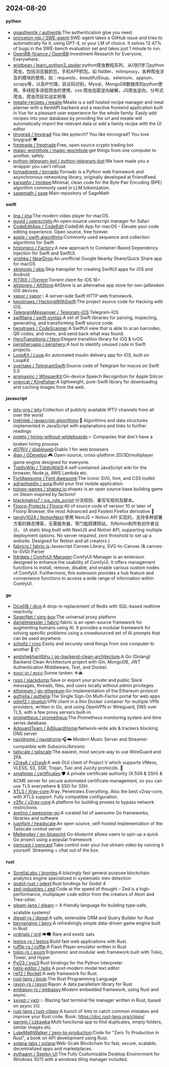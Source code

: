 ## 2024-08-20

#### python
* [goauthentik / authentik](https://github.com/goauthentik/authentik):The authentication glue you need.
* [princeton-nlp / SWE-agent](https://github.com/princeton-nlp/SWE-agent):SWE-agent takes a GitHub issue and tries to automatically fix it, using GPT-4, or your LM of choice. It solves 12.47% of bugs in the SWE-bench evaluation set and takes just 1 minute to run.
* [OpenBB-finance / OpenBB](https://github.com/OpenBB-finance/OpenBB):Investment Research for Everyone, Everywhere.
* [wistbean / learn_python3_spider](https://github.com/wistbean/learn_python3_spider):python爬虫教程系列、从0到1学习python爬虫，包括浏览器抓包，手机APP抓包，如 fiddler、mitmproxy，各种爬虫涉及的模块的使用，如：requests、beautifulSoup、selenium、appium、scrapy等，以及IP代理，验证码识别，Mysql，MongoDB数据库的python使用，多线程多进程爬虫的使用，css 爬虫加密逆向破解，JS爬虫逆向，分布式爬虫，爬虫项目实战实例等
* [mealie-recipes / mealie](https://github.com/mealie-recipes/mealie):Mealie is a self hosted recipe manager and meal planner with a RestAPI backend and a reactive frontend application built in Vue for a pleasant user experience for the whole family. Easily add recipes into your database by providing the url and mealie will automatically import the relevant data or add a family recipe with the UI editor
* [tinygrad / tinygrad](https://github.com/tinygrad/tinygrad):You like pytorch? You like micrograd? You love tinygrad! ❤️
* [freqtrade / freqtrade](https://github.com/freqtrade/freqtrade):Free, open source crypto trading bot
* [magic-wormhole / magic-wormhole](https://github.com/magic-wormhole/magic-wormhole):get things from one computer to another, safely
* [python-telegram-bot / python-telegram-bot](https://github.com/python-telegram-bot/python-telegram-bot):We have made you a wrapper you can't refuse
* [tornadoweb / tornado](https://github.com/tornadoweb/tornado):Tornado is a Python web framework and asynchronous networking library, originally developed at FriendFeed.
* [karpathy / minbpe](https://github.com/karpathy/minbpe):Minimal, clean code for the Byte Pair Encoding (BPE) algorithm commonly used in LLM tokenization.
* [sagemath / sage](https://github.com/sagemath/sage):Main repository of SageMath

#### swift
* [iina / iina](https://github.com/iina/iina):The modern video player for macOS.
* [quoid / userscripts](https://github.com/quoid/userscripts):An open-source userscript manager for Safari
* [CodeEditApp / CodeEdit](https://github.com/CodeEditApp/CodeEdit):CodeEdit App for macOS – Elevate your code editing experience. Open source, free forever.
* [apple / swift-algorithms](https://github.com/apple/swift-algorithms):Commonly used sequence and collection algorithms for Swift
* [hmlongco / Factory](https://github.com/hmlongco/Factory):A new approach to Container-Based Dependency Injection for Swift and SwiftUI.
* [grishka / NearDrop](https://github.com/grishka/NearDrop):An unofficial Google Nearby Share/Quick Share app for macOS
* [skiptools / skip](https://github.com/skiptools/skip):Skip transpiler for creating SwiftUI apps for iOS and Android
* [XITRIX / iTorrent](https://github.com/XITRIX/iTorrent):Torrent client for iOS 16+
* [altstoreio / AltStore](https://github.com/altstoreio/AltStore):AltStore is an alternative app store for non-jailbroken iOS devices.
* [vapor / vapor](https://github.com/vapor/vapor):💧 A server-side Swift HTTP web framework.
* [twostraws / HackingWithSwift](https://github.com/twostraws/HackingWithSwift):The project source code for Hacking with iOS.
* [TelegramMessenger / Telegram-iOS](https://github.com/TelegramMessenger/Telegram-iOS):Telegram-iOS
* [swiftlang / swift-syntax](https://github.com/swiftlang/swift-syntax):A set of Swift libraries for parsing, inspecting, generating, and transforming Swift source code.
* [twostraws / CodeScanner](https://github.com/twostraws/CodeScanner):A SwiftUI view that is able to scan barcodes, QR codes, and more, and send back what was found.
* [HeroTransitions / Hero](https://github.com/HeroTransitions/Hero):Elegant transition library for iOS & tvOS
* [peripheryapp / periphery](https://github.com/peripheryapp/periphery):A tool to identify unused code in Swift projects.
* [LoopKit / Loop](https://github.com/LoopKit/Loop):An automated insulin delivery app for iOS, built on LoopKit
* [overtake / TelegramSwift](https://github.com/overtake/TelegramSwift):Source code of Telegram for macos on Swift 5.0
* [argmaxinc / WhisperKit](https://github.com/argmaxinc/WhisperKit):On-device Speech Recognition for Apple Silicon
* [onevcat / Kingfisher](https://github.com/onevcat/Kingfisher):A lightweight, pure-Swift library for downloading and caching images from the web.

#### javascript
* [iptv-org / iptv](https://github.com/iptv-org/iptv):Collection of publicly available IPTV channels from all over the world
* [trekhleb / javascript-algorithms](https://github.com/trekhleb/javascript-algorithms):📝 Algorithms and data structures implemented in JavaScript with explanations and links to further readings
* [poteto / hiring-without-whiteboards](https://github.com/poteto/hiring-without-whiteboards):⭐️ Companies that don't have a broken hiring process
* [d07RiV / diabloweb](https://github.com/d07RiV/diabloweb):Diablo 1 for web browsers
* [4ian / GDevelop](https://github.com/4ian/GDevelop):🎮 Open-source, cross-platform 2D/3D/multiplayer game engine designed for everyone.
* [TiddlyWiki / TiddlyWiki5](https://github.com/TiddlyWiki/TiddlyWiki5):A self-contained JavaScript wiki for the browser, Node.js, AWS Lambda etc.
* [FortAwesome / Font-Awesome](https://github.com/FortAwesome/Font-Awesome):The iconic SVG, font, and CSS toolkit
* [adrianhajdin / aora](https://github.com/adrianhajdin/aora):Build your first mobile application
* [tobspr-games / shapez.io](https://github.com/tobspr-games/shapez.io):shapez is an open source base building game on Steam inspired by factorio!
* [blackmatrix7 / ios_rule_script](https://github.com/blackmatrix7/ios_rule_script):分流规则、重写写规则及脚本。
* [Floorp-Projects / Floorp](https://github.com/Floorp-Projects/Floorp):All of source code of version 10 or later of Floorp Browser, the most Advanced and Fastest Firefox derivative 🦊
* [tangly1024 / NotionNext](https://github.com/tangly1024/NotionNext):使用 NextJS + Notion API 实现的，支持多种部署方案的静态博客，无需服务器、零门槛搭建网站，为Notion和所有创作者设计。 (A static blog built with NextJS and Notion API, supporting multiple deployment options. No server required, zero threshold to set up a website. Designed for Notion and all creators.)
* [fabricjs / fabric.js](https://github.com/fabricjs/fabric.js):Javascript Canvas Library, SVG-to-Canvas (& canvas-to-SVG) Parser
* [ltdrdata / ComfyUI-Manager](https://github.com/ltdrdata/ComfyUI-Manager):ComfyUI-Manager is an extension designed to enhance the usability of ComfyUI. It offers management functions to install, remove, disable, and enable various custom nodes of ComfyUI. Furthermore, this extension provides a hub feature and convenience functions to access a wide range of information within ComfyUI.

#### go
* [DiceDB / dice](https://github.com/DiceDB/dice):A drop-in replacement of Redis with SQL-based realtime reactivity.
* [SagerNet / sing-box](https://github.com/SagerNet/sing-box):The universal proxy platform
* [danielmiessler / fabric](https://github.com/danielmiessler/fabric):fabric is an open-source framework for augmenting humans using AI. It provides a modular framework for solving specific problems using a crowdsourced set of AI prompts that can be used anywhere.
* [schollz / croc](https://github.com/schollz/croc):Easily and securely send things from one computer to another 🐊 📦
* [amitshekhariitbhu / go-backend-clean-architecture](https://github.com/amitshekhariitbhu/go-backend-clean-architecture):A Go (Golang) Backend Clean Architecture project with Gin, MongoDB, JWT Authentication Middleware, Test, and Docker.
* [evcc-io / evcc](https://github.com/evcc-io/evcc):Sonne tanken ☀️🚘
* [rusq / slackdump](https://github.com/rusq/slackdump):Save or export your private and public Slack messages, threads, files, and users locally without admin privileges.
* [ethereum / go-ethereum](https://github.com/ethereum/go-ethereum):Go implementation of the Ethereum protocol
* [authelia / authelia](https://github.com/authelia/authelia):The Single Sign-On Multi-Factor portal for web apps
* [qdm12 / gluetun](https://github.com/qdm12/gluetun):VPN client in a thin Docker container for multiple VPN providers, written in Go, and using OpenVPN or Wireguard, DNS over TLS, with a few proxy servers built-in.
* [prometheus / prometheus](https://github.com/prometheus/prometheus):The Prometheus monitoring system and time series database.
* [AdguardTeam / AdGuardHome](https://github.com/AdguardTeam/AdGuardHome):Network-wide ads & trackers blocking DNS server
* [navidrome / navidrome](https://github.com/navidrome/navidrome):🎧☁️ Modern Music Server and Streamer compatible with Subsonic/Airsonic
* [tailscale / tailscale](https://github.com/tailscale/tailscale):The easiest, most secure way to use WireGuard and 2FA.
* [v2rayA / v2rayA](https://github.com/v2rayA/v2rayA):A web GUI client of Project V which supports VMess, VLESS, SS, SSR, Trojan, Tuic and Juicity protocols. 🚀
* [smallstep / certificates](https://github.com/smallstep/certificates):🛡️ A private certificate authority (X.509 & SSH) & ACME server for secure automated certificate management, so you can use TLS everywhere & SSO for SSH.
* [XTLS / Xray-core](https://github.com/XTLS/Xray-core):Xray, Penetrates Everything. Also the best v2ray-core, with XTLS support. Fully compatible configuration.
* [v2fly / v2ray-core](https://github.com/v2fly/v2ray-core):A platform for building proxies to bypass network restrictions.
* [avelino / awesome-go](https://github.com/avelino/awesome-go):A curated list of awesome Go frameworks, libraries and software
* [juanfont / headscale](https://github.com/juanfont/headscale):An open source, self-hosted implementation of the Tailscale control server
* [Melkeydev / go-blueprint](https://github.com/Melkeydev/go-blueprint):Go-blueprint allows users to spin up a quick Go project using a popular framework
* [owncast / owncast](https://github.com/owncast/owncast):Take control over your live stream video by running it yourself. Streaming + chat out of the box.

#### rust
* [SorellaLabs / brontes](https://github.com/SorellaLabs/brontes):A blazingly fast general purpose blockchain analytics engine specialized in systematic mev detection
* [godot-rust / gdext](https://github.com/godot-rust/gdext):Rust bindings for Godot 4
* [zed-industries / zed](https://github.com/zed-industries/zed):Code at the speed of thought – Zed is a high-performance, multiplayer code editor from the creators of Atom and Tree-sitter.
* [gleam-lang / gleam](https://github.com/gleam-lang/gleam):⭐️ A friendly language for building type-safe, scalable systems!
* [diesel-rs / diesel](https://github.com/diesel-rs/diesel):A safe, extensible ORM and Query Builder for Rust
* [bevyengine / bevy](https://github.com/bevyengine/bevy):A refreshingly simple data-driven game engine built in Rust
* [ordinals / ord](https://github.com/ordinals/ord):👁‍🗨 Rare and exotic sats
* [leptos-rs / leptos](https://github.com/leptos-rs/leptos):Build fast web applications with Rust.
* [ruffle-rs / ruffle](https://github.com/ruffle-rs/ruffle):A Flash Player emulator written in Rust
* [tokio-rs / axum](https://github.com/tokio-rs/axum):Ergonomic and modular web framework built with Tokio, Tower, and Hyper
* [PyO3 / pyo3](https://github.com/PyO3/pyo3):Rust bindings for the Python interpreter
* [helix-editor / helix](https://github.com/helix-editor/helix):A post-modern modal text editor.
* [rwf2 / Rocket](https://github.com/rwf2/Rocket):A web framework for Rust.
* [rust-lang / book](https://github.com/rust-lang/book):The Rust Programming Language
* [rayon-rs / rayon](https://github.com/rayon-rs/rayon):Rayon: A data parallelism library for Rust
* [embassy-rs / embassy](https://github.com/embassy-rs/embassy):Modern embedded framework, using Rust and async.
* [sxyazi / yazi](https://github.com/sxyazi/yazi):💥 Blazing fast terminal file manager written in Rust, based on async I/O.
* [rust-lang / rust-clippy](https://github.com/rust-lang/rust-clippy):A bunch of lints to catch common mistakes and improve your Rust code. Book: https://doc.rust-lang.org/clippy/
* [qarmin / czkawka](https://github.com/qarmin/czkawka):Multi functional app to find duplicates, empty folders, similar images etc.
* [LukeMathWalker / zero-to-production](https://github.com/LukeMathWalker/zero-to-production):Code for "Zero To Production In Rust", a book on API development using Rust.
* [solana-labs / solana](https://github.com/solana-labs/solana):Web-Scale Blockchain for fast, secure, scalable, decentralized apps and marketplaces.
* [eythaann / Seelen-UI](https://github.com/eythaann/Seelen-UI):The Fully Customizable Desktop Environment for Windows 10/11 with a windows tiling manager included.
